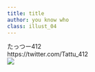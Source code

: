 ```yaml
---
title: title
author: you know who
class: illust_04
---
```


<div class="page-header">
<div class="illust-author">たっつー412</div>
<div class="social">https://twitter.com/Tattu_412</div>
</div>
<div class="illust-image-page-left">
<img src="image/illust-tattsu.jpg" />
</div>
<!-- <div class='illust-message'>魔王クリフォト、縁があったらどこかで会えるかもしれない。</div> -->
